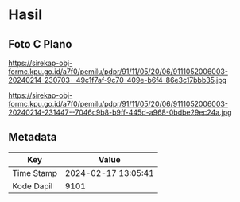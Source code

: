 # Hasil

## Foto C Plano

https://sirekap-obj-formc.kpu.go.id/a7f0/pemilu/pdpr/91/11/05/20/06/9111052006003-20240214-230703--49c1f7af-9c70-409e-b6f4-86e3c17bbb35.jpg

https://sirekap-obj-formc.kpu.go.id/a7f0/pemilu/pdpr/91/11/05/20/06/9111052006003-20240214-231447--7046c9b8-b9ff-445d-a968-0bdbe29ec24a.jpg


## Metadata

| Key        | Value               |
| ---------- | ------------------- |
| Time Stamp | 2024-02-17 13:05:41 |
| Kode Dapil | 9101                |



